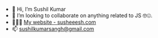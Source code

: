- 👋 Hi, I’m Sushil Kumar
- 💞️ I’m looking to collaborate on anything related to JS 🤓😍.
- 🧑🏻‍💻 [My website - susheeesh.com](https://susheeesh.com)
- 📫 sushilkumarsangh@gmail.com

<!---
RAY-EZ/RAY-EZ is a ✨ special ✨ repository because its `README.md` (this file) appears on your GitHub profile.
You can click the Preview link to take a look at your changes.
--->
